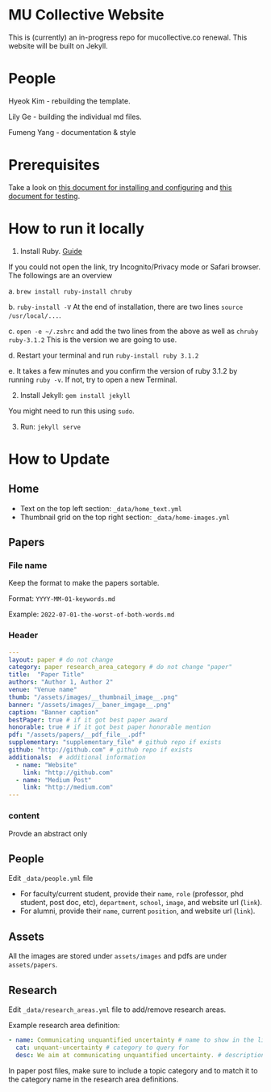 # MU Collective Website

This is (currently) an in-progress repo for mucollective.co renewal. This website will be built on Jekyll.

# People

Hyeok Kim - rebuilding the template.

Lily Ge - building the individual md files.

Fumeng Yang - documentation & style

# Prerequisites

Take a look on [this document for installing and configuring](https://docs.github.com/en/pages/setting-up-a-github-pages-site-with-jekyll) and [this document for testing](https://docs.github.com/en/pages/setting-up-a-github-pages-site-with-jekyll/testing-your-github-pages-site-locally-with-jekyll).

# How to run it locally

1. Install Ruby. [Guide](https://mac.install.guide/ruby/12.html)

If you could not open the link, try Incognito/Privacy mode or Safari browser. The followings are an overview

   a. `brew install ruby-install chruby`

   b. `ruby-install -V` At the end of installation, there are two lines `source /usr/local/...`.

   c. `open -e ~/.zshrc` and add the two lines from the above as well as `chruby ruby-3.1.2`  This is the version we are going to use.

   d. Restart your terminal and run `ruby-install ruby 3.1.2`

   e. It takes a few minutes and you confirm the version of ruby 3.1.2 by running `ruby -v`. If not, try to open a new Terminal. 
 
2.  Install Jekyll: `gem install jekyll`

You might need to run this using `sudo`.

3.  Run: `jekyll serve`

# How to Update

## Home

- Text on the top left section: `_data/home_text.yml`
- Thumbnail grid on the top right section: `_data/home-images.yml`

## Papers

### File name

Keep the format to make the papers sortable.

Format: `YYYY-MM-01-keywords.md`

Example: `2022-07-01-the-worst-of-both-words.md`

### Header

```yml
---
layout: paper # do not change
category: paper research_area_category # do not change "paper"
title:  "Paper Title"
authors: "Author 1, Author 2"
venue: "Venue name"
thumb: "/assets/images/__thumbnail_image__.png"
banner: "/assets/images/__baner_imgage__.png"
caption: "Banner caption"
bestPaper: true # if it got best paper award
honorable: true # if it got best paper honorable mention
pdf: "/assets/papers/__pdf_file__.pdf"
supplementary: "supplementary_file" # github repo if exists
github: "http://github.com" # github repo if exists
additionals:  # additional information
  - name: "Website"
    link: "http://github.com"
  - name: "Medium Post"
    link: "http://medium.com"
---
```

### content

Provde an abstract only

## People

Edit `_data/people.yml` file

- For faculty/current student, provide their `name`, `role` (professor, phd student, post doc, etc), `department`, `school`, `image`, and website url (`link`).
- For alumni, provide their `name`, current `position`, and website url (`link`).

## Assets

All the images are stored under `assets/images` and pdfs are under `assets/papers`.

## Research

Edit `_data/research_areas.yml` file to add/remove research areas.

Example research area definition:

```yaml
- name: Communicating unquantified uncertainty # name to show in the list
  cat: unquant-uncertainty # category to query for
  desc: We aim at communicating unquantified uncertainty. # description
```

In paper post files, make sure to include a topic category and to match it to the category name in the research area definitions.
